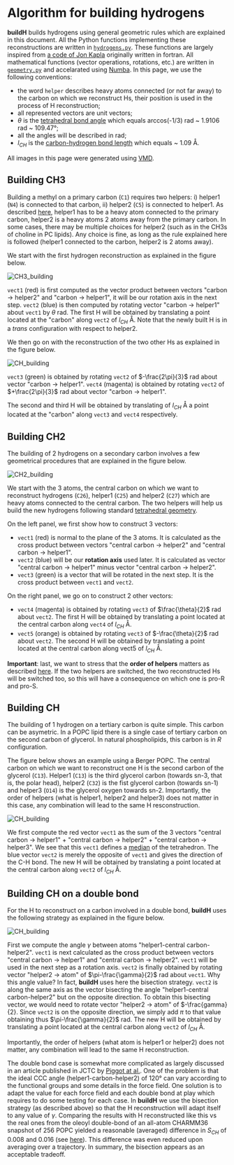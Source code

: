 # Algorithm for building hydrogens

**buildH** builds hydrogens using general geometric rules which are explained in this document. All the Python functions implementing these reconstructions are written in [`hydrogens.py`](https://github.com/patrickfuchs/buildH/blob/master/buildh/hydrogens.py). These functions are largely inspired from [a code of Jon Kapla](https://github.com/kaplajon/trajman/blob/master/module_trajop.f90#L242) originally written in fortran. All mathematical functions (vector operations, rotations, etc.) are written in [`geometry.py`](https://github.com/patrickfuchs/buildH/blob/master/buildh/hydrogens.py) and accelarated using [Numba](https://numba.pydata.org/). In this page, we use the following conventions:

- the word `helper` describes heavy atoms connected (or not far away) to the carbon on which we reconstruct Hs, their position is used in the process of H reconstruction;
- all represented vectors are unit vectors;
- $\theta$ is the [tetrahedral bond angle](https://en.wikipedia.org/wiki/Tetrahedron) which equals arccos(-1/3) rad ~ 1.9106 rad ~ 109.47°; 
- all the angles will be described in rad;
- $l_{CH}$ is the [carbon-hydrogen bond length](https://en.wikipedia.org/wiki/Carbon%E2%80%93hydrogen_bond) which equals ~ 1.09 Å.

All images in this page were generated using [VMD](http://www.ks.uiuc.edu/Research/vmd/).

## Building CH3

Building a methyl on a primary carbon (`C1`) requires two helpers: i) helper1 (`N4`) is connected to that carbon, ii) helper2 (`C5`) is connected to helper1. As described [here](json_format.md#ch3), helper1 has to be a heavy atom connected to the primary carbon, helper2 is a heavy atoms 2 atoms away from the primary carbon. In some cases, there may be multiple choices for helper2 (such as in the CH3s of choline in PC lipids). Any choice is fine, as long as the rule explained here is followed (helper1 connected to the carbon, helper2 is 2 atoms away).

We start with the first hydrogen reconstruction as explained in the figure below.

![CH3_building](img/how_CH3_building1.png)

`vect1` (red) is first computed as the vector product between vectors "carbon -> helper2" and "carbon -> helper1", it will be our rotation axis in the next step. `vect2` (blue) is then computed by rotating vector "carbon -> helper1" about `vect1` by $\theta$ rad. The first H will be obtained by translating a point located at the "carbon" along `vect2` of $l_{CH}$ Å. Note that the newly built H is in a *trans* configuration with respect to helper2.

We then go on with the reconstruction of the two other Hs as explained in the figure below.

![CH_building](img/how_CH3_building2.png)

`vect3` (green) is obtained by rotating `vect2` of $-\frac{2\pi}{3}$ rad about vector "carbon -> helper1". 
`vect4` (magenta) is obtained by rotating `vect2` of $+\frac{2\pi}{3}$ rad about vector "carbon -> helper1". 

The second and third H will be obtained by translating of $l_{CH}$ Å a point located at the "carbon" along `vect3` and `vect4` respectively.

## Building CH2

The building of 2 hydrogens on a secondary carbon involves a few geometrical procedures that are explained in the figure below.

![CH2_building](img/how_CH2_building.png)

We start with the 3 atoms, the central carbon on which we want to reconstruct hydrogens (`C26`), helper1 (`C25`) and helper2 (`C27`) which are heavy atoms connected to the central carbon. The two helpers will help us build the new hydrogens following standard [tetrahedral geometry](https://en.wikipedia.org/wiki/Tetrahedral_molecular_geometry). 

On the left panel, we first show how to construct 3 vectors:

- `vect1` (red) is normal to the plane of the 3 atoms. It is calculated as the cross product between vectors "central carbon -> helper2" and "central carbon -> helper1".
- `vect2` (blue) will be our **rotation axis** used later. It is calculated as vector "central carbon -> helper1" minus vector "central carbon -> helper2".
- `vect3` (green) is a vector that will be rotated in the next step. It is the cross product between `vect1` and `vect2`.

On the right panel, we go on to construct 2 other vectors:

- `vect4` (magenta) is obtained by rotating `vect3` of $\frac{\theta}{2}$ rad about `vect2`. The first H will be obtained by translating a point located at the central carbon along `vect4` of $l_{CH}$ Å.
- `vect5` (orange) is obtained by rotating `vect3` of $-\frac{\theta}{2}$ rad about `vect2`. The second H will be obtained by translating a point located at the central carbon along vect5 of $l_{CH}$ Å.

**Important**: last, we want to stress that the **order of helpers** matters as described [here](json_format.md#ch2). If the two helpers are switched, the two reconstructed Hs will be switched too, so this will have a consequence on which one is pro-R and pro-S.

## Building CH

The building of 1 hydrogen on a tertiary carbon is quite simple. This carbon can be asymetric. In a POPC lipid there is a single case of tertiary carbon on the second carbon of glycerol. In natural phospholipids, this carbon is in *R* configuration. 

The figure below  shows an example using a Berger POPC. The central carbon on which we want to reconstruct one H is the second carbon of the glycerol (`C13`). Helper1 (`C13`) is the third glycerol carbon (towards sn-3, that is, the polar head),  helper2 (`C32`) is the fist glycerol carbon (towards sn-1) and helper3  (`O14`) is the glycerol oxygen towards sn-2. Importantly, the order of helpers (what is helper1, helper2 and helper3) does not matter in this case, any combination will lead to the same H resconstruction.

![CH_building](img/how_CH_building.png)

We first compute the red vector `vect1` as the sum of the 3 vectors "central carbon -> helper1" + "central carbon -> helper2" + "central carbon -> helper3". We see that this `vect1` defines a [median](https://en.wikipedia.org/wiki/Median_(geometry)#Tetrahedron) of the tetrahedron. The blue vector `vect2` is merely the opposite of `vect1` and gives the direction of the C-H bond. The new H will be obtained by translating a point located at the central carbon along `vect2` of $l_{CH}$ Å.

## Building CH on a double bond

For the H to reconstruct on a carbon involved in a double bond, **buildH** uses the following strategy as explained in the figure below.

![CH_building](img/how_CHdoublebond_building.png)

First we compute the angle $\gamma$ between atoms "helper1-central carbon-helper2". `vect1` is next calculated as the cross product between vectors "central carbon -> helper1" and "central carbon -> helper2". `vect1` will be used in the next step as a rotation axis. `vect2` is finally obtained by rotating vector "helper2 -> atom" of $\pi-\frac{\gamma}{2}$ rad about `vect1`. Why this angle value? In fact, **buildH** uses here the bisection strategy. `vect2` is along the same axis as the vector bisecting the angle "helper1-central carbon-helper2" but on the opposite direction. To obtain this bisecting vector, we would need to rotate vector "helper2 -> atom" of $-\frac{gamma}{2}. Since `vect2` is on the opposite direction, we simply add $\pi$ to that value obtaining thus $\pi-\frac{\gamma}{2}$ rad. The new H will be obtained by translating a point located at the central carbon along `vect2` of $l_{CH}$ Å.

Importantly, the order of helpers (what atom is helper1 or helper2) does not matter, any combination will lead to the same H reconstruction.

The double bond case is somewhat more complicated as largely discussed in an article published in JCTC by [Piggot at al.](https://doi.org/10.1021/acs.jctc.7b00643). One of the problem is that the ideal CCC angle (helper1-carbon-helper2) of 120° can vary according to the functional groups and some details in the force field. One solution is to adapt the value for each force field and each double bond at play which requires to do some testing for each case. In **buildH** we use the bisection strategy (as described above) so that the H reconstruction will adapt itself to any value of ${\gamma}$. Comparing the results with H reconstructed like this vs the real ones from the oleoyl double-bond of an all-atom CHARMM36 snapshot of 256 POPC yielded a reasonable (averaged) difference in $S_{CH}$ of 0.008 and 0.016 (see [here](https://zenodo.org/record/4715962)). This difference was even reduced upon averaging over a trajectory. In summary, the bisection appears as an acceptable tradeoff.
